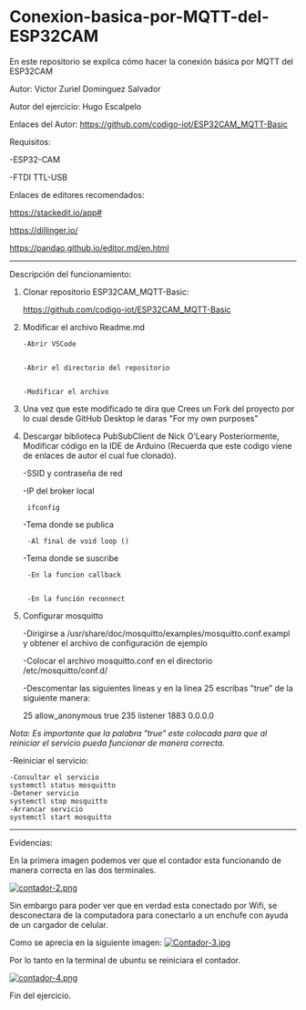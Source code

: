 # Conexion-basica-por-MQTT-del-ESP32CAM
En este repositorio se explica cómo hacer la conexión básica por MQTT del ESP32CAM


Autor: Victor Zuriel Dominguez Salvador


Autor del ejercicio: Hugo Escalpelo

Enlaces del Autor: https://github.com/codigo-iot/ESP32CAM_MQTT-Basic

Requisitos:


-ESP32-CAM


-FTDI TTL-USB




Enlaces de editores recomendados:


https://stackedit.io/app#


https://dillinger.io/


https://pandao.github.io/editor.md/en.html



---------------------------------------------------------------------------------------------------

Descripción del funcionamiento:


1. Clonar repositorio ESP32CAM_MQTT-Basic:


     https://github.com/codigo-iot/ESP32CAM_MQTT-Basic
 

2. Modificar el archivo Readme.md


       -Abrir VSCode


       -Abrir el directorio del repositorio


       -Modificar el archivo

3. Una vez que este modificado te dira que Crees un Fork del proyecto
	por lo cual desde GitHub Desktop le daras "For my own purposes"



4. Descargar biblioteca PubSubClient de Nick O'Leary 
   Posteriormente, Modificar código en la IDE de Arduino (Recuerda que este codigo viene de enlaces de autor el cual fue clonado).


	-SSID y contraseña de red


	-IP del broker local

		ifconfig


	-Tema donde se publica

		-Al final de void loop ()


	-Tema donde se suscribe

		-En la funcion callback


		-En la función reconnect
	


5. Configurar mosquitto



     -Dirigirse a /usr/share/doc/mosquitto/examples/mosquitto.conf.exampl y obtener el archivo de configuración de ejemplo


     -Colocar el archivo mosquitto.conf en el directorio /etc/mosquitto/conf.d/


     -Descomentar las siguientes lineas y en la linea 25 escribas "true" de la siguiente manera:


     25 allow_anonymous true
     235 listener 1883 0.0.0.0


    
*Nota: Es importante que la palabra "true" este colocada para que al reiniciar el servicio pueda funcionar de manera correcta.*        


-Reiniciar el servicio:


	-Consultar el servicio
	systemctl status mosquitto
	-Detener servicio
	systemctl stop mosquitto
	-Arrancar servicio
	systemctl start mosquitto


---------------------------------------------------------------------------------------------------
Evidencias:

En la primera imagen podemos ver que el contador esta funcionando de manera correcta en las dos terminales.

[![contador-2.png](https://i.postimg.cc/0QDBYnJd/contador-2.png)](https://postimg.cc/PpfyhmyP)


Sin embargo para poder ver que en verdad esta conectado por Wifi, se desconectara de la computadora para conectarlo a un enchufe con ayuda de un cargador de celular.



Como se aprecia en la siguiente imagen:
[![Contador-3.jpg](https://i.postimg.cc/k4h81P3x/Contador-3.jpg)](https://postimg.cc/cgwrCjJH)


Por lo tanto en la terminal de ubuntu se reiniciara el contador.

[![contador-4.png](https://i.postimg.cc/vDw4kQP6/contador-4.png)](https://postimg.cc/xNgjbSV0)


Fin del ejercicio.







